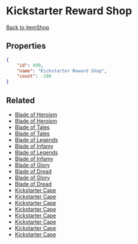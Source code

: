 # Kickstarter Reward Shop

<no description available>

[Back to itemShop](../item-shops.md)

## Properties

```json
{
    "id": 490,
    "name": "Kickstarter Reward Shop",
    "count": -100
}
```

## Related

- [Blade of Heroism](../items/15504-blade-of-heroism.md)
- [Blade of Heroism](../items/15505-blade-of-heroism.md)
- [Blade of Tales](../items/15506-blade-of-tales.md)
- [Blade of Tales](../items/15507-blade-of-tales.md)
- [Blade of Legends](../items/15508-blade-of-legends.md)
- [Blade of Infamy](../items/15509-blade-of-infamy.md)
- [Blade of Legends](../items/15510-blade-of-legends.md)
- [Blade of Infamy](../items/15511-blade-of-infamy.md)
- [Blade of Glory](../items/15512-blade-of-glory.md)
- [Blade of Dread](../items/15513-blade-of-dread.md)
- [Blade of Glory](../items/15514-blade-of-glory.md)
- [Blade of Dread](../items/15515-blade-of-dread.md)
- [Kickstarter Cape](../items/15999-kickstarter-cape.md)
- [Kickstarter Cape](../items/16000-kickstarter-cape.md)
- [Kickstarter Cape](../items/16001-kickstarter-cape.md)
- [Kickstarter Cape](../items/16002-kickstarter-cape.md)
- [Kickstarter Cape](../items/16003-kickstarter-cape.md)
- [Kickstarter Cape](../items/16004-kickstarter-cape.md)
- [Kickstarter Cape](../items/16005-kickstarter-cape.md)
- [Kickstarter Cape](../items/16006-kickstarter-cape.md)

